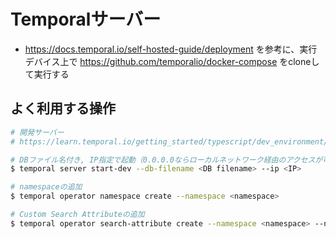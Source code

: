 # Temporalサーバー

- https://docs.temporal.io/self-hosted-guide/deployment を参考に、実行デバイス上で https://github.com/temporalio/docker-compose をcloneして実行する

## よく利用する操作

```sh
# 開発サーバー
# https://learn.temporal.io/getting_started/typescript/dev_environment/

# DBファイル名付き, IP指定で起動（0.0.0.0ならローカルネットワーク経由のアクセスが可能）
$ temporal server start-dev --db-filename <DB filename> --ip <IP>

# namespaceの追加
$ temporal operator namespace create --namespace <namespace>

# Custom Search Attributeの追加
$ temporal operator search-attribute create --namespace <namespace> --name <attribute name> --type Int
```
